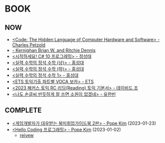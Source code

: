 # BOOK

## NOW
- [<Code: The Hidden Language of Computer Hardware and Software> - Charles Petzold](https://a.co/d/83XmOUW)
- [<C Programming Language> -  Kernighan Brian W. and Ritchie Dennis](https://a.co/d/iRg9Onk)
- [<시작하세요! C# 10 프로그래밍> - 정성태](http://www.yes24.com/Product/Goods/114854152)
- [<실력 수학의 정석 수학 (상)> - 홍성대](http://www.yes24.com/Product/Goods/37525988)
- [<실력 수학의 정석 수학 (하)> - 홍성대](http://www.yes24.com/Product/Goods/40926656)
- [<실력 수학의 정석 수학 1> - 홍성대](http://www.yes24.com/Product/Goods/54209556)
- [<ETS 토익기출 파트별 VOCA 보카> - ETS](http://www.yes24.com/Product/Goods/116467955)
- [<2023 해커스 토익 RC 리딩(Reading) 토익 기본서> - 데이비드 조](http://www.yes24.com/Product/Goods/116020437)
- [<나도 손글씨 반듯하게 잘 쓰면 소원이 없겠네> - 유한빈](http://www.yes24.com/product/goods/116575150)

## COMPLETE
- [<게임개발자가 대우받는 북미취업가이드북 2판> - Pope Kim](https://ridibooks.com/books/2493000001) (2023-01-23)
- [<Hello Coding 프로그래밍> - Pope Kim](http://www.yes24.com/Product/Goods/57560258) (2023-01-02)
  - [reivew](https://medium.com/@godam612/comp0000-다시-공부해본-프로그래밍-기초-feeb6e5f809)
